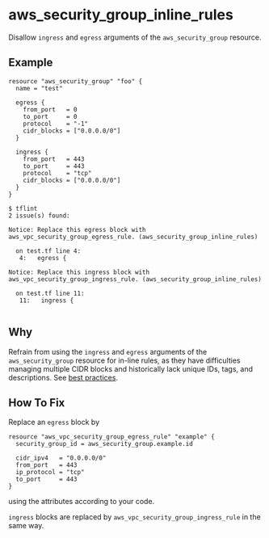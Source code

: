 # aws_security_group_inline_rules

Disallow `ingress` and `egress` arguments of the `aws_security_group` resource.


## Example

```hcl
resource "aws_security_group" "foo" {
  name = "test"

  egress {
    from_port   = 0
    to_port     = 0
    protocol    = "-1"
    cidr_blocks = ["0.0.0.0/0"]
  }

  ingress {
    from_port   = 443
    to_port     = 443
    protocol    = "tcp"
    cidr_blocks = ["0.0.0.0/0"]
  }
}
```

```
$ tflint
2 issue(s) found:

Notice: Replace this egress block with aws_vpc_security_group_egress_rule. (aws_security_group_inline_rules)

  on test.tf line 4:
   4:   egress {
   
Notice: Replace this ingress block with aws_vpc_security_group_ingress_rule. (aws_security_group_inline_rules)

  on test.tf line 11:
   11:   ingress {
   
```

## Why

Refrain from using the `ingress` and `egress` arguments of the `aws_security_group` resource for in-line rules, as they have difficulties managing multiple CIDR blocks and historically lack unique IDs, tags, and descriptions. See [best practices](https://registry.terraform.io/providers/hashicorp/aws/5.82.2/docs/resources/security_group).


## How To Fix

Replace an `egress` block by

```hcl
resource "aws_vpc_security_group_egress_rule" "example" {
  security_group_id = aws_security_group.example.id

  cidr_ipv4   = "0.0.0.0/0"
  from_port   = 443
  ip_protocol = "tcp"
  to_port     = 443
}
```

using the attributes according to your code.

`ingress` blocks are replaced by `aws_vpc_security_group_ingress_rule` in the same way.
